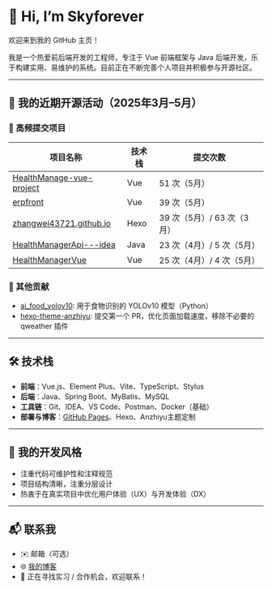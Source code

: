 # 👋 Hi, I’m Skyforever

欢迎来到我的 GitHub 主页！

我是一个热爱前后端开发的工程师，专注于 Vue 前端框架与 Java 后端开发，乐于构建实用、易维护的系统。目前正在不断完善个人项目并积极参与开源社区。

---

## 🚀 我的近期开源活动（2025年3月–5月）

### 🎯 高频提交项目

| 项目名称                                                                                  | 技术栈  | 提交次数               |
| ------------------------------------------------------------------------------------- | ---- | ------------------ |
| [HealthManage-vue-project](https://github.com/zhangwei43721/HealthManage-vue-project) | Vue  | 51 次（5月）           |
| [erpfront](https://github.com/zhangwei43721/erpfront)                                 | Vue  | 39 次（5月）           |
| [zhangwei43721.github.io](https://github.com/zhangwei43721/zhangwei43721.github.io)   | Hexo | 39 次（5月）/ 63 次（3月） |
| [HealthManagerApi---idea](https://github.com/zhangwei43721/HealthManagerApi---idea)   | Java | 23 次（4月）/ 5 次（5月）  |
| [HealthManagerVue](https://github.com/zhangwei43721/HealthManagerVue)                 | Vue  | 25 次（4月）/ 4 次（5月）  |

### 🌱 其他贡献

* [ai\_food\_yolov10](https://github.com/zhangwei43721/ai_food_yolov10): 用于食物识别的 YOLOv10 模型（Python）
* [hexo-theme-anzhiyu](https://github.com/anzhiyu-c/hexo-theme-anzhiyu): 提交第一个 PR，优化页面加载速度，移除不必要的 qweather 插件

---

## 🛠️ 技术栈

* **前端**：Vue.js、Element Plus、Vite、TypeScript、Stylus
* **后端**：Java、Spring Boot、MyBatis、MySQL
* **工具链**：Git、IDEA、VS Code、Postman、Docker（基础）
* **部署与博客**：[GitHub Pages](https://zhangwei43721.github.io)、Hexo、Anzhiyu主题定制

---

## 🧩 我的开发风格

* 注重代码可维护性和注释规范
* 项目结构清晰，注重分层设计
* 热衷于在真实项目中优化用户体验（UX）与开发体验（DX）

---

## 📬 联系我

* ✉️ 邮箱（可选）
* 🌐 [我的博客](https://zhangwei43721.github.io)
* 💼 正在寻找实习 / 合作机会，欢迎联系！

